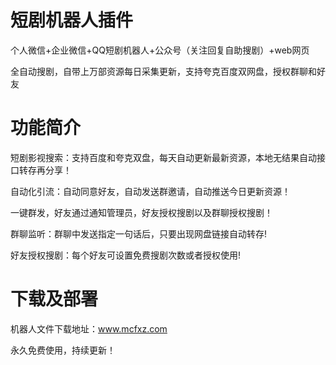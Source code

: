 # 短剧机器人插件
个人微信+企业微信+QQ短剧机器人+公众号（关注回复自助搜剧）+web网页

全自动搜剧，自带上万部资源每日采集更新，支持夸克百度双网盘，授权群聊和好友
# 功能简介
短剧影视搜索：支持百度和夸克双盘，每天自动更新最新资源，本地无结果自动接口转存再分享！

自动化引流：自动同意好友，自动发送群邀请，自动推送今日更新资源！

一键群发，好友通过通知管理员，好友授权搜剧以及群聊授权搜剧！

群聊监听：群聊中发送指定一句话后，只要出现网盘链接自动转存!

好友授权搜剧：每个好友可设置免费搜剧次数或者授权使用!


# 下载及部署
机器人文件下载地址：www.mcfxz.com

永久免费使用，持续更新！



